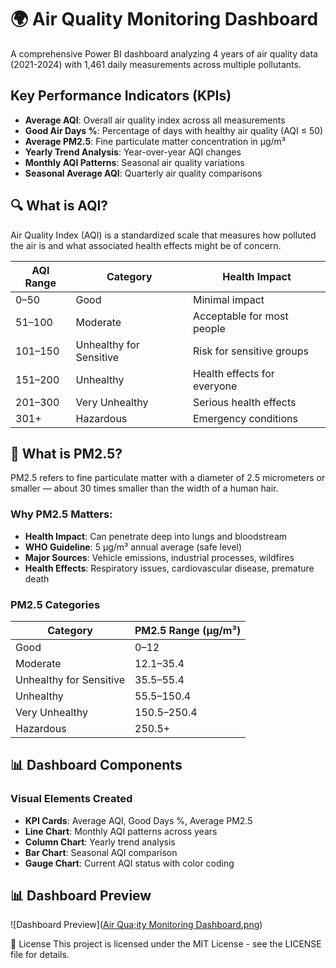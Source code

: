 # 🌍 Air Quality Monitoring Dashboard

A comprehensive Power BI dashboard analyzing 4 years of air quality data (2021-2024) with 1,461 daily measurements across multiple pollutants.

## Key Performance Indicators (KPIs)

- **Average AQI**: Overall air quality index across all measurements  
- **Good Air Days %**: Percentage of days with healthy air quality (AQI ≤ 50)  
- **Average PM2.5**: Fine particulate matter concentration in μg/m³  
- **Yearly Trend Analysis**: Year-over-year AQI changes  
- **Monthly AQI Patterns**: Seasonal air quality variations  
- **Seasonal Average AQI**: Quarterly air quality comparisons  

## 🔍 What is AQI?

Air Quality Index (AQI) is a standardized scale that measures how polluted the air is and what associated health effects might be of concern.

| AQI Range   | Category                   | Health Impact                        |
|-------------|----------------------------|--------------------------------------|
| 0–50        | Good                       | Minimal impact                       |
| 51–100      | Moderate                   | Acceptable for most people           |
| 101–150     | Unhealthy for Sensitive    | Risk for sensitive groups            |
| 151–200     | Unhealthy                  | Health effects for everyone          |
| 201–300     | Very Unhealthy             | Serious health effects               |
| 301+        | Hazardous                  | Emergency conditions                 |

## 🧪 What is PM2.5?

PM2.5 refers to fine particulate matter with a diameter of 2.5 micrometers or smaller — about 30 times smaller than the width of a human hair.

### Why PM2.5 Matters:

- **Health Impact**: Can penetrate deep into lungs and bloodstream  
- **WHO Guideline**: 5 μg/m³ annual average (safe level)  
- **Major Sources**: Vehicle emissions, industrial processes, wildfires  
- **Health Effects**: Respiratory issues, cardiovascular disease, premature death  

### PM2.5 Categories

| Category                  | PM2.5 Range (μg/m³)     |
|---------------------------|--------------------------|
| Good                      | 0–12                     |
| Moderate                  | 12.1–35.4                |
| Unhealthy for Sensitive   | 35.5–55.4                |
| Unhealthy                 | 55.5–150.4               |
| Very Unhealthy            | 150.5–250.4              |
| Hazardous                 | 250.5+                   |

## 📊 Dashboard Components

### Visual Elements Created

- **KPI Cards**: Average AQI, Good Days %, Average PM2.5  
- **Line Chart**: Monthly AQI patterns across years  
- **Column Chart**: Yearly trend analysis  
- **Bar Chart**: Seasonal AQI comparison  
- **Gauge Chart**: Current AQI status with color coding  

## 📊 Dashboard Preview

![Dashboard Preview]([Air Qua;ity Monitoring Dashboard.png](https://github.com/sai-sp/Air-Quality-Monitoring-Dashboard/blob/374a1fcb4443a43e8b6b991ab46486eb1c7950ba/Air%20Qua%3Bity%20Monitoring%20Dashboard.png))




📄 License
This project is licensed under the MIT License - see the LICENSE file for details.
